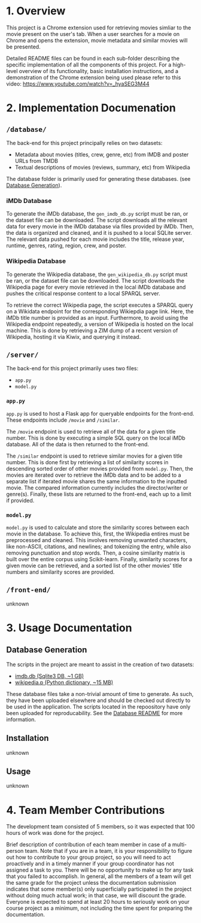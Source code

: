 # 1. Overview
This project is a Chrome extension used for retrieving movies simliar to the movie present on the user's tab. When a user searches for a movie on Chrome and opens the extension, movie metadata and similar movies will be presented. 

Detailed README files can be found in each sub-folder describing the specific implementation of all the components of this project. For a high-level overview of its functionality, basic installation instructions, and a demonstration of the Chrome extension being used please refer to this video: https://www.youtube.com/watch?v=_hyaSEG3M44

# 2. Implementation Documenation
## `/database/`
The back-end for this project principally relies on two datasets:

* Metadata about movies (titles, crew, genre, etc) from IMDB and poster URLs from TMDB
* Textual descriptions of movies (reviews, summary, etc) from Wikipedia

The database folder is primarily used for generating these databases. (see [Database Generation](#database-generation)).
### iMDb Database
 To generate the iMDb database, the `gen_imdb_db.py` script must be ran, or the dataset file can be downloaded. The script downloads all the relevant data for every movie in the iMDb database via files provided by iMDb. Then, the data is organized and cleaned, and it is pushed to a local SQLite server. The relevant data pushed for each movie includes the title, release year, runtime, genres, rating, region, crew, and poster. 
### Wikipedia Database
 To generate the Wikipedia database, the `gen_wikipedia_db.py` script must be ran, or the dataset file can be downloaded. The script downloads the Wikipedia page for every movie retrieved in the local iMDb database and pushes the critical response content to a local SPARQL server. 
 
 To retrieve the correct Wikipedia page, the script executes a SPARQL query on a Wikidata endpoint for the corresponding Wikiepdia page link. Here, the iMDb title number is provided as an input. Furthermore, to avoid using the Wikipedia endpoint repeatedly, a version of Wikipedia is hosted on the local machine. This is done by retrieving a ZIM dump of a recent version of Wikipedia, hosting it via Kiwix, and querying it instead.


## `/server/`
The back-end for this project primarily uses two files:
* `app.py`
* `model.py`
### `app.py`
`app.py` is used to host a Flask app for queryable endpoints for the front-end. These endpoints include `/movie` and `/similar`. 

The `/movie` endpoint is used to retrieve all of the data for a given title number. This is done by executing a simple SQL query on the local iMDb database. All of the data is then returned to the front-end.

The `/similar` endpoint is used to retrieve similar movies for a given title number. This is done first by retrieving a list of similarity scores in descending sorted order of other movies provided from `model.py`. Then, the movies are iterated over to retrieve the iMDb data and to be added to a separate list if iterated movie shares the same information to the inputted movie. The compared information currently includes the director/writer or genre(s). Finally, these lists are returned to the front-end, each up to a limit if provided.

### `model.py`
`model.py` is used to calculate and store the similarity scores between each movie in the database. To achieve this, first, the Wikipedia entires must be preprocessed and cleaned. This involves removing unwanted characters, like non-ASCII, citations, and newlines; and tokenizing the entry, while also removing punctuation and stop words. Then, a cosine similarity matrix is built over the entire corpus using Scikit-learn. Finally, similarity scores for a given movie can be retrieved, and a sorted list of the other movies' title numbers and similarity scores are provided.

## `/front-end/`
unknown

# 3. Usage Documentation
## Database Generation


The scripts in the project are meant to assist in the creation of two datasets:

* [imdb.db (Sqlite3 DB, ~1 GB)](https://drive.google.com/file/d/1jlYawRw3HDthGsxZNQYrWliYEGztTVCQ/view?usp=sharing)
* [wikipedia.p (Python dictionary, ~15 MB)](https://drive.google.com/file/d/1LDV9-5GKlacbMOxiZ613_69EL4G7aQXS/view?usp=sharing)

These database files take a non-trivial amount of time to generate. As such, they have been uploaded elsewhere and should be checked out directly to be used in the application. The scripts located in the repoository have only been uploaded for reproducability. See the [Database README](https://github.com/VAkarsh20/CS410CourseProject/blob/main/database/README.md) for more information.

## Installation
unknown
## Usage
unknown

# 4. Team Member Contributions
The development team consisted of 5 members, so it was expected that 100 hours of work was done for the project.

Brief description of contribution of each team member in case of a multi-person team. Note that if you are in a team, it is your responsibility to figure out how to contribute to your group project, so you will need to act proactively and in a timely manner if your group coordinator has not assigned a task to you. There will be no opportunity to make up for any task that you failed to accomplish. In general, all the members of a team will get the same grade for the project unless the documentation submission indicates that some member(s) only superficially participated in the project without doing much actual work; in that case, we will discount the grade. Everyone is expected to spend at least 20 hours to seriously work on your course project as a minimum, not including the time spent for preparing the documentation.
